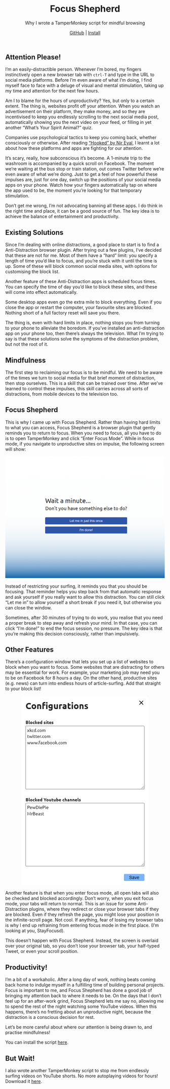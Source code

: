 <header>
<h1>Focus Shepherd</h1>

<p>Why I wrote a TamperMonkey script for mindful browsing</p>

<p><a href="https://github.com/Kenneth-LJS/Focus-Shepherd" target="_blank" rel="noopener noreferrer">GitHub</a> | <a href="https://github.com/Kenneth-LJS/Focus-Shepherd/raw/main/focus-shepherd.user.js" target="_blank" rel="noopener noreferrer">Install</a></p>

</header>

## Attention Please!

I’m an easily-distractible person. Whenever I’m bored, my fingers instinctively open a new browser tab with `ctrl-T` and type in the URL to social media platforms. Before I’m even aware of what I’m doing, I find myself face to face with a deluge of visual and mental stimulation, taking up my time and attention for the next few hours.

Am I to blame for the hours of unproductivity? Yes, but only to a certain extent. The thing is, websites profit off your attention. When you watch an advertisement on their platform, they make money, and so they are incentivised to keep you endlessly scrolling to the next social media post, automatically showing you the next video on your feed, or filling in yet another “What’s Your Spirit Animal?” quiz.

Companies use psychological tactics to keep you coming back, whether consciously or otherwise. After reading [“Hooked” by Nir Eyal](https://www.goodreads.com/en/book/show/22668729), I learnt a lot about how these platforms and apps are fighting for our attention.

It’s scary, really, how subconscious it’s become. A 1-minute trip to the washroom is accompanied by a quick scroll on Facebook. The moment we’re waiting at the bus stop or train station, out comes Twitter before we’re even aware of what we’re doing. Just to get a feel of how powerful these impulses are, just for one day, switch up the positions of your social media apps on your phone. Watch how your fingers automatically tap on where the app used to be, the moment you’re looking for that temporary stimulation.

Don’t get me wrong, I’m not advocating banning all these apps. I do think in the right time and place, it can be a good source of fun. The key idea is to achieve the balance of entertainment and productivity.

## Existing Solutions

Since I’m dealing with online distractions, a good place to start is to find a Anti-Distraction browser plugin. After trying out a few plugins, I’ve decided that these are not for me. Most of them have a “hard” limit: you specify a length of time you’d like to focus, and you’re stuck with it until the time is up. Some of these will block common social media sites, with options for customising the block list.

Another feature of these Anti-Distraction apps is scheduled focus times. You can specify the time of day you’d like to block these sites, and these will come into effect automatically.

Some desktop apps even go the extra mile to block everything. Even if you close the app or restart the computer, your favourite sites are blocked. Nothing short of a full factory reset will save you there.

The thing is, even with hard limits in place, nothing stops you from turning to your phone to alleviate the boredom. If you’ve installed an anti-distraction app on your phone too, then there’s always the television. What I’m trying to say is that these solutions solve the symptoms of the distraction problem, but not the root of it.
## Mindfulness

The first step to reclaiming our focus is to be mindful. We need to be aware of the times we turn to social media for that brief moment of distraction, then stop ourselves. This is a skill that can be trained over time. After we’ve learned to control these impulses, this skill carries across all sorts of distractions, from mobile devices to the television too.

## Focus Shepherd

This is why I came up with Focus Shepherd. Rather than having hard limits to what you can access, Focus Shepherd is a browser plugin that gently reminds you to return to focus. When you need to focus, all you have to do is to open TamperMonkey and click “Enter Focus Mode”. While in focus mode, if you navigate to unproductive sites on impulse, the following screen will show:

<p align=center>
  <img src="./static/focus-shepherd-screen.png" style="width: min(100%, 800px)">
</p>

Instead of restricting your surfing, it reminds you that you should be focusing. That reminder helps you step back from that automatic response and ask yourself if you really want to allow this distraction. You can still click “Let me in” to allow yourself a short break if you need it, but otherwise you can close the window.

Sometimes, after 30 minutes of trying to do work, you realise that you need a proper break to step away and refresh your mind. In that case, you can click “I’m done!” to end the focus session, no pressure. The key idea is that you’re making this decision consciously, rather than impulsively.

## Other Features

There’s a configuration window that lets you set up a list of websites to block when you want to focus. Some websites that are distracting for others may be essential for work. For example, your marketing job may need you to be on Facebook for 8 hours a day. On the other hand, productive sites (e.g. news) can turn into endless hours of article-surfing. Add that straight to your block list!

<p align=center>
  <img src="./static/focus-shepherd-config.png" style="width: min(100%, 400px)">
</p>

Another feature is that when you enter focus mode, all open tabs will also be checked and blocked accordingly. Don’t worry, when you exit focus mode, your tabs will return to normal. This is an issue for some Anti-Distraction plugins, where they redirect or close your browser tabs if they are blocked. Even if they refresh the page, you might lose your position in the infinite-scroll page. Not cool. If anything, fear of losing my browser tabs is why I end up refraining from entering focus mode in the first place. (I’m looking at you, StayFocusd).

This doesn’t happen with Focus Shepherd. Instead, the screen is overlaid over your original tab, so you don’t lose your browser tab, your half-typed Tweet, or even your scroll position.

## Productivity!

I’m a bit of a workaholic. After a long day of work, nothing beats coming back home to indulge myself in a fulfilling time of building personal projects. Focus is important to me, and Focus Shepherd has done a good job of bringing my attention back to where it needs to be. On the days that I don’t feel up for an after-work grind, Focus Shepherd lets me say no, allowing me to spend the rest of the night watching some YouTube videos. When this happens, there’s no fretting about an unproductive night, because the distraction is a conscious decision for rest.

Let’s be more careful about where our attention is being drawn to, and practise mindfulness!

You can install the script <a href="https://github.com/Kenneth-LJS/Focus-Shepherd" target="_blank" rel="noopener noreferrer">here</a>.

## But Wait!

I also wrote another TamperMonkey script to stop me from endlessly surfing videos on YouTube shorts. No more autoplaying videos for hours! Download it <a href="https://github.com/Kenneth-LJS/No-YT-Shorts" target="_blank" rel="noopener noreferrer">here</a>.